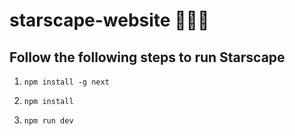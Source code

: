 
# starscape-website 🥳🥳🥳

## Follow the following steps to run Starscape

1. `npm install -g next`

2. `npm install`

3. `npm run dev`

